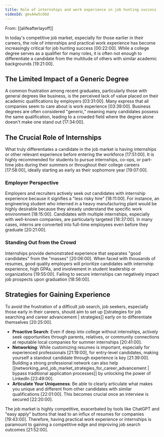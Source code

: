 ```yaml
---
title: Role of internships and work experience in job hunting success
videoId: gmsA4w5c6bU
---
```


From: [[alifeafterlayoff]] <br/> 

In today's competitive job market, especially for those earlier in their careers, the role of internships and practical work experience has become increasingly critical for job hunting success <a class="yt-timestamp" data-t="00:22:00">[00:22:00]</a>. While a college degree serves as a qualifier for many roles, it is often not enough to differentiate a candidate from the multitude of others with similar academic backgrounds <a class="yt-timestamp" data-t="19:21:00">[19:21:00]</a>.

## The Limited Impact of a Generic Degree
A common frustration among recent graduates, particularly those with general degrees like business, is the perceived lack of value placed on their academic qualifications by employers <a class="yt-timestamp" data-t="03:31:00">[03:31:00]</a>. Many express that all companies seem to care about is work experience <a class="yt-timestamp" data-t="03:39:00">[03:39:00]</a>. Business degrees are often considered "generic," meaning many candidates possess the same qualification, leading to a crowded field where the degree alone doesn't make one stand out <a class="yt-timestamp" data-t="17:34:00">[17:34:00]</a>.

## The Crucial Role of Internships
What truly differentiates a candidate in the job market is having internships or other relevant experience before entering the workforce <a class="yt-timestamp" data-t="17:51:00">[17:51:00]</a>. It is highly recommended for students to pursue internships, co-ops, or part-time jobs during their summers or throughout their college careers <a class="yt-timestamp" data-t="17:58:00">[17:58:00]</a>, ideally starting as early as their sophomore year <a class="yt-timestamp" data-t="19:07:00">[19:07:00]</a>.

### Employer Perspective
Employers and recruiters actively seek out candidates with internship experience because it signifies a "less risky hire" <a class="yt-timestamp" data-t="18:11:00">[18:11:00]</a>. For instance, an engineering student who interned in a heavy manufacturing plant would be highly desirable because they already understand the specific work environment <a class="yt-timestamp" data-t="18:15:00">[18:15:00]</a>. Candidates with multiple internships, especially with well-known companies, are particularly targeted <a class="yt-timestamp" data-t="18:37:00">[18:37:00]</a>. In many cases, interns are converted into full-time employees even before they graduate <a class="yt-timestamp" data-t="20:21:00">[20:21:00]</a>.

### Standing Out from the Crowd
Internships provide demonstrated experience that separates "good candidates" from the "masses" <a class="yt-timestamp" data-t="20:06:00">[20:06:00]</a>. When faced with thousands of resumes, good quality employers will prioritize candidates with internship experience, high GPAs, and involvement in student leadership or organizations <a class="yt-timestamp" data-t="19:55:00">[19:55:00]</a>. Failing to secure internships can negatively impact job prospects upon graduation <a class="yt-timestamp" data-t="18:56:00">[18:56:00]</a>.

## Strategies for Gaining Experience
To avoid the frustration of a difficult job search, job seekers, especially those early in their careers, should aim to set up [[strategies for job searching and career advancement | strategies]] early on to differentiate themselves <a class="yt-timestamp" data-t="20:25:00">[20:25:00]</a>.

*   **Proactive Search**: Even if deep into college without internships, actively seek opportunities through parents, relatives, or community connections at reputable local companies for summer internships <a class="yt-timestamp" data-t="20:41:00">[20:41:00]</a>.
*   **Networking**: While customizing resumes is important, especially for experienced professionals <a class="yt-timestamp" data-t="21:19:00">[21:19:00]</a>, for entry-level candidates, making yourself a standout candidate through experience is key <a class="yt-timestamp" data-t="21:39:00">[21:39:00]</a>. Building a strong professional network can also help [[networking_and_job_market_strategies_for_career_advancement | bypass traditional application processes]] by unlocking the power of LinkedIn <a class="yt-timestamp" data-t="23:49:00">[23:49:00]</a>.
*   **Articulate Your Uniqueness**: Be able to clearly articulate what makes you unique and different from other candidates with similar qualifications <a class="yt-timestamp" data-t="22:01:00">[22:01:00]</a>. This becomes crucial once an interview is secured <a class="yt-timestamp" data-t="22:20:00">[22:20:00]</a>.

The job market is highly competitive, exacerbated by tools like ChatGPT and "easy apply" buttons that lead to an influx of resumes for companies <a class="yt-timestamp" data-t="19:43:00">[19:43:00]</a>. Therefore, having practical work experience or internships is paramount to gaining a competitive edge and improving job search outcomes <a class="yt-timestamp" data-t="21:52:00">[21:52:00]</a>.